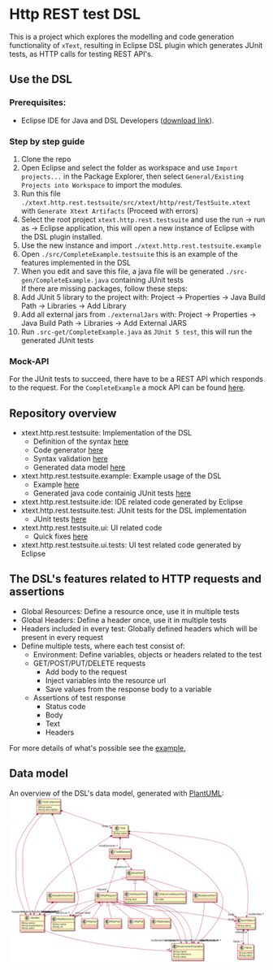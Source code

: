# Http REST test DSL

This is a project which explores the modelling and code generation functionality of `xText`, resulting in Eclipse DSL plugin which generates JUnit tests, as HTTP calls for testing REST API's.

## Use the DSL

### Prerequisites:

- Eclipse IDE for Java and DSL Developers ([download link](https://www.eclipse.org/downloads/packages/)).

### Step by step guide

1. Clone the repo
2. Open Eclipse and select the folder as workspace and use `Import projects...` in the Package Explorer, then select `General/Existing Projects into Workspace` to import the modules.
3. Run this file `./xtext.http.rest.testsuite/src/xtext/http/rest/TestSuite.xtext` with `Generate Xtext Artifacts` (Proceed with errors)
4. Select the root project `xtext.http.rest.testsuite` and use the run -> run as -> Eclipse application, this will open a new instance of Eclipse with the DSL plugin installed.
5. Use the new instance and import `./xtext.http.rest.testsuite.example`
6. Open `./src/CompleteExample.testsuite` this is an example of the features implemented in the DSL
7. When you edit and save this file, a java file will be generated `./src-gen/CompleteExample.java` containing JUnit tests  
   If there are missing packages, follow these steps:
8. Add JUnit 5 library to the project with: Project -> Properties -> Java Build Path -> Libraries -> Add Library
9. Add all external jars from `./externalJars` with: Project -> Properties -> Java Build Path -> Libraries -> Add External JARS
10. Run `.src-get/CompleteExample.java` as `JUnit 5 test`, this will run the generated JUnit tests

### Mock-API

For the JUnit tests to succeed, there have to be a REST API which responds to the request. For the `CompleteExample` a mock API can be found [here](https://github.com/jonev/mock-api).

## Repository overview

- xtext.http.rest.testsuite: Implementation of the DSL
  - Definition of the syntax [here](./xtext.http.rest.testsuite/src/xtext/http/rest/TestSuite.xtext)
  - Code generator [here](./xtext.http.rest.testsuite/src/xtext/http/rest/generator/TestSuiteGenerator.xtend)
  - Syntax validation [here](./xtext.http.rest.testsuite/src/xtext/http/rest/validation/TestSuiteValidator.java)
  - Generated data model [here](./xtext.http.rest.testsuite/model/generated/TestSuite.ecore)
- xtext.http.rest.testsuite.example: Example usage of the DSL
  - Example [here](./xtext.http.rest.testsuite.example/src/CompleteExample.testsuite)
  - Generated java code containig JUnit tests [here](./xtext.http.rest.testsuite.example/src-gen/CompleteExample.java)
- xtext.http.rest.testsuite.ide: IDE related code generated by Eclipse
- xtext.http.rest.testsuite.test: JUnit tests for the DSL implementation
  - JUnit tests [here](./xtext.http.rest.testsuite.tests/src/xtext/http/rest/tests/TestSuiteParsingTest.xtend)
- xtext.http.rest.testsuite.ui: UI related code
  - Quick fixes [here](./xtext.http.rest.testsuite.ui/src/xtext/http/rest/ui/quickfix/TestSuiteQuickfixProvider.java)
- xtext.http.rest.testsuite.ui.tests: UI test related code generated by Eclipse

## The DSL's features related to HTTP requests and assertions

- Global Resources: Define a resource once, use it in multiple tests
- Global Headers: Define a header once, use it in multiple tests
- Headers included in every test: Globally defined headers which will be present in every request
- Define multiple tests, where each test consist of:
  - Environment: Define variables, objects or headers related to the test
  - GET/POST/PUT/DELETE requests
    - Add body to the request
    - Inject variables into the resource url
    - Save values from the response body to a variable
  - Assertions of test response
    - Status code
    - Body
    - Text
    - Headers

For more details of what's possible see the [example.](./xtext.http.rest.testsuite.example/src/CompleteExample.testsuite)

## Data model

An overview of the DSL's data model, generated with [PlantUML](https://plantuml.com/):
![Data model](./img/datamodel.png)
